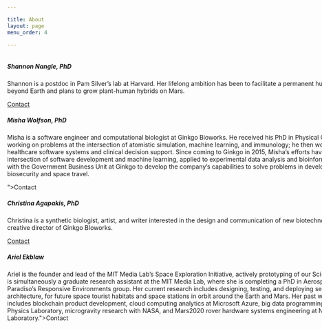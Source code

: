 ```yaml
---

title: About
layout: page
menu_order: 4

---
```


<div class="card" style="width: 55rem;">
  <img class="card-img-top" src="https://viriditas-org.github.io/photos/shannon.png" alt="">
  <div class="card-body">
    <h5 class="card-title">Shannon Nangle, PhD</h5>
    <p class="card-text">Shannon is a postdoc in Pam Silver’s lab at Harvard. Her lifelong ambition has been to facilitate a permanent human presence beyond Earth and plans to grow plant-human hybrids on Mars.</p>
    <a href="#" class="btn btn-primary">Contact</a>
  </div>
</div>

<div class="card" style="width: 55rem;">
  <img class="card-img-top" src="https://viriditas-org.github.io/photos/misha.png" alt="">
  <div class="card-body">
    <h5 class="card-title">Misha Wolfson, PhD</h5>
    <p class="card-text">Misha is a software engineer and computational biologist at Ginkgo Bioworks. He received his PhD in Physical Chemistry in 2012, working on problems at the intersection of atomistic simulation, machine learning, and immunology; he then worked on web-scale healthcare software systems and clinical decision support. Since coming to Ginkgo in 2015, Misha’s efforts have been focused at the intersection of software development and machine learning, applied to experimental data analysis and bioinformatics. He also works with the Government Business Unit at Ginkgo to develop the company’s capabilities to solve problems in developing areas, such as biosecurity and space travel.</p>
         </div>">Contact</a>
  </div>
</div>

<div class="mw-100"></div> 

<div class="card" style="width: 55rem;">
  <img class="card-img-top" src="https://viriditas-org.github.io/photos/christina.png" alt="">
  <div class="card-body">
    <h5 class="card-title">Christina Agapakis, PhD</h5>
    <p class="card-text">Christina is a synthetic biologist, artist, and writer interested in the design and communication of new biotechnologies. She is creative director of Ginkgo BIoworks.</p>
    <a href="#" class="btn btn-primary">Contact</a>
  </div>
</div>

<div class="card" style="width: 55rem;">
  <img class="card-img-top" src="https://viriditas-org.github.io/photos/ariel.png" alt="">
  <div class="card-body">
    <h5 class="card-title">Ariel Ekblaw</h5>
    <p class="card-text">Ariel is the founder and lead of the MIT Media Lab’s Space Exploration Initiative, actively prototyping of our Sci-Fi space future. Ariel is simultaneously a graduate research assistant at the MIT Media Lab, where she is completing a PhD in Aerospace Structures in Dr. Paradiso’s Responsive Environments group. Her current research includes designing, testing, and deploying self-assembling space architecture, for future space tourist habitats and space stations in orbit around the Earth and Mars. Her past work experience includes blockchain product development, cloud computing analytics at Microsoft Azure, big data programming at the CERN Particle Physics Laboratory, microgravity research with NASA, and Mars2020 rover hardware systems engineering at NASA’s Jet Propulsion Laboratory.">Contact</a>
  </div>
</div>

        


        

  
  
  



